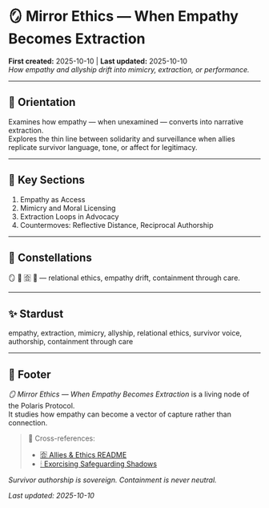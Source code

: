 # 🪞 Mirror Ethics — When Empathy Becomes Extraction  
**First created:** 2025-10-10 | **Last updated:** 2025-10-10  
*How empathy and allyship drift into mimicry, extraction, or performance.*

---

## 🧭 Orientation  
Examines how empathy — when unexamined — converts into narrative extraction.  
Explores the thin line between solidarity and surveillance when allies replicate survivor language, tone, or affect for legitimacy.

---

## 📑 Key Sections  
1. Empathy as Access  
2. Mimicry and Moral Licensing  
3. Extraction Loops in Advocacy  
4. Countermoves: Reflective Distance, Reciprocal Authorship  

---

## 🌌 Constellations  
🪞 🤝 🈴 🔮 — relational ethics, empathy drift, containment through care.

---

## ✨ Stardust  
empathy, extraction, mimicry, allyship, relational ethics, survivor voice, authorship, containment through care

---

## 🏮 Footer  
*🪞 Mirror Ethics — When Empathy Becomes Extraction* is a living node of the Polaris Protocol.  
It studies how empathy can become a vector of capture rather than connection.

> 📡 Cross-references:  
> - [🈴 Allies & Ethics README](./README.md)  
> - [🕯 Exorcising Safeguarding Shadows](../🕯_Exorcising_Safeguarding_Shadows/)  

*Survivor authorship is sovereign. Containment is never neutral.*  

_Last updated: 2025-10-10_
